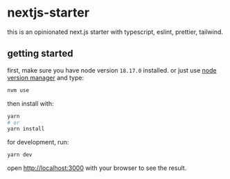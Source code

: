 # nextjs-starter

this is an opinionated next.js starter with typescript, eslint, prettier, tailwind.

## getting started

first, make sure you have node version `18.17.0` installed. or just use [node version manager](https://github.com/nvm-sh/nvm) and type:

```bash
nvm use
```

then install with:

```bash
yarn
# or
yarn install
```

for development, run:

```bash
yarn dev
```

open [http://localhost:3000](http://localhost:3000) with your browser to see the result.
